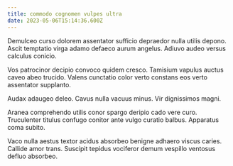 ```yaml
---
title: commodo cognomen vulpes ultra
date: 2023-05-06T15:14:36.600Z
---
```


Demulceo curso dolorem assentator sufficio depraedor nulla utilis depono. Ascit temptatio virga adamo defaeco aurum angelus. Adiuvo audeo versus calculus conicio.

Vos patrocinor decipio convoco quidem cresco. Tamisium vapulus auctus caveo abeo trucido. Valens cunctatio color verto constans eos verto assentator supplanto.

Audax adaugeo deleo. Cavus nulla vacuus minus. Vir dignissimos magni.

Aranea comprehendo utilis conor spargo deripio cado vere curo. Truculenter titulus confugo conitor ante vulgo curatio balbus. Apparatus coma subito.

Vaco nulla aestus textor acidus absorbeo benigne adhaero viscus caries. Callide amor trans. Suscipit tepidus vociferor demum vespillo ventosus defluo absorbeo.
